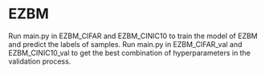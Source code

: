 # EZBM

Run main.py in EZBM_CIFAR and EZBM_CINIC10 to train the model of EZBM and predict the labels of samples.
Run main.py in EZBM_CIFAR_val and EZBM_CINIC10_val to get the best combination of hyperparameters in the validation process.
